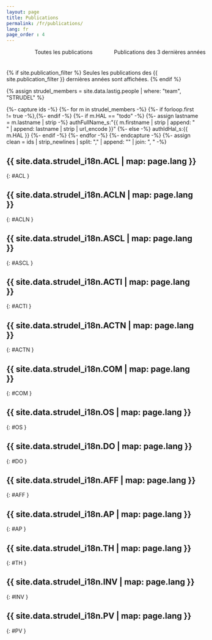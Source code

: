 ```yaml
---
layout: page
title: Publications
permalink: /fr/publications/
lang: fr
page_order : 4
---
```

<section>
  <ul style="width: 100%; height: 40px; margin: 0; text-align: center; position: relative; overflow-x: auto">
    <li class="tool" onclick="showAllPublications();" style="width: 50%; height: 40px; display: inline-block; position: relative; float: left;">
      <span>Toutes les publications</span>
    </li>
    <li class="tool" onclick="showLatestPublications();" style="width: 50%; height: 40px; display: inline-block; position: relative; float: left;">
      <span>Publications des 3 dernières années</span>
    </li>
  </ul>
</section>

{% if site.publication_filter %}
  Seules les publications des {{ site.publication_filter }} dernières années sont affichées.
{% endif %}

{% assign strudel_members = site.data.lastig.people | where: "team", "STRUDEL" %}

{%- capture ids -%}
  {%- for m in strudel_members -%}
    {%- if forloop.first != true -%},{%- endif -%}
    {%- if m.HAL == "todo" -%}
      {%- assign lastname = m.lastname | strip -%}
      authFullName_s:"{{ m.firstname | strip | append: " " | append: lastname | strip | url_encode }}"
    {%- else -%}
      authIdHal_s:{{ m.HAL }}
    {%- endif -%}
  {%- endfor -%}
{%- endcapture -%}
{%- assign clean = ids | strip_newlines | split: "," | append: "" | join: ", " -%}

<script src="{{ site.baseurl }}/assets/js/hal.js" charset="utf-8"></script>

<!-- [ACL] -->
## {{ site.data.strudel_i18n.ACL | map: page.lang }}
{: #ACL }
<div id="pubACL"></div>
<!-- to use markdown id naming: {: #pubACL} -->

<!-- [ACLN] -->
## {{ site.data.strudel_i18n.ACLN | map: page.lang }}
{: #ACLN }
<div id="pubACLN"></div>

<!-- [ASCL] -->
## {{ site.data.strudel_i18n.ASCL | map: page.lang }}
{: #ASCL }
<div id="pubASCL"></div>

<!-- [ACTI] -->
## {{ site.data.strudel_i18n.ACTI | map: page.lang }}
{: #ACTI }
<div id="pubACTI"></div>

<!-- [ACTN] -->
## {{ site.data.strudel_i18n.ACTN | map: page.lang }}
{: #ACTN }
<div id="pubACTN"></div>

<!-- [COM] -->
## {{ site.data.strudel_i18n.COM | map: page.lang }}
{: #COM }
<div id="pubCOM"></div>

<!-- [OS] -->
## {{ site.data.strudel_i18n.OS | map: page.lang }}
{: #OS }
<div id="pubOS"></div>

<!-- [DO] -->
## {{ site.data.strudel_i18n.DO | map: page.lang }}
{: #DO }
<div id="pubDO"></div>

<!-- [AFF] -->
## {{ site.data.strudel_i18n.AFF | map: page.lang }}
{: #AFF }
<div id="pubAFF"></div>

<!-- [AP] -->
## {{ site.data.strudel_i18n.AP | map: page.lang }}
{: #AP }
<div id="pubAP"></div>

<!-- [TH] -->
## {{ site.data.strudel_i18n.TH | map: page.lang }}
{: #TH }
<div id="pubTH"></div>

<!-- [INV] -->
## {{ site.data.strudel_i18n.INV | map: page.lang }}
{: #INV }
<div id="pubINV"></div>

<!-- [PV] -->
## {{ site.data.strudel_i18n.PV | map: page.lang }}
{: #PV }
<div id="pubPV"></div>

<script>
  function showAllPublications() {
    getPublicationsAuthor({{ clean }});
  }
  function showLatestPublications() {
    var currentYear = new Date().getFullYear()
    var firstYearToDisplay = currentYear - 3
    getPublicationsAuthor({{ clean }}, "["+firstYearToDisplay+" TO "+currentYear+"]");
  }
</script>
<script defer>
{% if site.publication_filter %}
  var currentYear = new Date().getFullYear()
  var firstYearToDisplay = currentYear - parseInt({{ site.publication_filter }})
  getPublicationsAuthor({{ clean }}, "["+firstYearToDisplay+" TO "+currentYear+"]");
{% else %}
  getPublicationsAuthor({{ clean }});
{% endif %}
</script>
